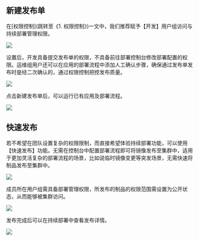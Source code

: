 ## 新建发布单
在[权限控制](跳转至《1. 权限控制》)一文中，我们推荐赋予【开发】用户组访问与持续部署管理权限。

![](https://main.qcloudimg.com/raw/c408053e66a795d4366ae7ad787c3408.png)

设置后，开发具备提交发布单的权限，不具备前往部署控制台修改部署配置的权限。运维组用户还可以在应用的部署流程中添加人工确认步骤，确保通过发布单发布时是经二次确认的，通过权限控制把控发布质量。

![](https://main.qcloudimg.com/raw/9c587bc45185962f1462886ac61b4165.png)

点击新建发布单后，可以运行已有应用及部署流程。

![](https://main.qcloudimg.com/raw/3c019b16e03e193c5647131ef801fbcb.png)

## 快速发布

若不希望在团队设置复杂的权限限制，而直接希望体验持续部署功能，可以使用【快速发布】功能。无需在控制台中配置部署流程即可将镜像发布至集群中，适用于更加灵活复杂的部署流程的场景，比如说临时镜像变更等突发场景，无需快速将制品发布至集群中。

![](https://main.qcloudimg.com/raw/d69c16b16e3e48dc0b2171026b92fcbe.png)

成员所在用户组需具备部署管理权限，所发布的制品的权限范围需设置为公开状态，从而能够被集群访问。

![](https://main.qcloudimg.com/raw/3c6c8e787804520b1d12b4a4467f1e14.png)

发布完成后可以在持续部署中查看发布详情。

![](https://main.qcloudimg.com/raw/e881153ef603eca1192c309092131a9f.png)
